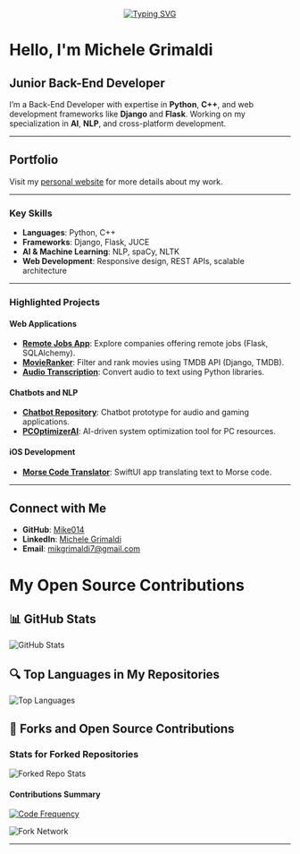 <p align="center">
<a href="https://github.com/Mike014">
    <img src="https://readme-typing-svg.demolab.com?font=Georgia&size=18&duration=2000&pause=100&multiline=true&width=500&height=50&lines=Michele+Grimaldi;Back-End+Software+Developer;iOS+%7C+Web+%7C+AI+Development" alt="Typing SVG" />
</a>
</p>

# Hello, I'm Michele Grimaldi  
## Junior Back-End Developer  

I’m a Back-End Developer with expertise in **Python**, **C++**, and web development frameworks like **Django** and **Flask**. Working on my specialization in **AI**, **NLP**, and cross-platform development.

---

## **Portfolio**  
Visit my [personal website](https://mike014.github.io/mike014Portfolio/) for more details about my work.  

---

### **Key Skills**  

- **Languages**: Python, C++
- **Frameworks**: Django, Flask, JUCE  
- **AI & Machine Learning**: NLP, spaCy, NLTK
- **Web Development**: Responsive design, REST APIs, scalable architecture  

---

### **Highlighted Projects**

#### **Web Applications**
- [**Remote Jobs App**](https://remotejobsapp.onrender.com/): Explore companies offering remote jobs (Flask, SQLAlchemy).  
- [**MovieRanker**](https://github.com/Mike014/MovieRanker): Filter and rank movies using TMDB API (Django, TMDB).  
- [**Audio Transcription**](https://github.com/Mike014/Audio-Transcription): Convert audio to text using Python libraries.  

#### **Chatbots and NLP**
- [**Chatbot Repository**](https://github.com/Mike014/Chatbot): Chatbot prototype for audio and gaming applications.  
- [**PCOptimizerAI**](https://github.com/Mike014/PCOptimizerAI): AI-driven system optimization tool for PC resources.  

#### **iOS Development**
- [**Morse Code Translator**](https://github.com/Mike014/MorseCodeTranslator): SwiftUI app translating text to Morse code.  

---

## **Connect with Me**  

- **GitHub**: [Mike014](https://github.com/Mike014)  
- **LinkedIn**: [Michele Grimaldi](https://www.linkedin.com/in/michele-grimaldi-599b36280/)  
- **Email**: [mikgrimaldi7@gmail.com](mailto:mikgrimaldi7@gmail.com)

# My Open Source Contributions

## 📊 GitHub Stats
![GitHub Stats](https://github-readme-stats.vercel.app/api?username=Mike014&show_icons=true&theme=dark&count_private=true)

## 🔍 Top Languages in My Repositories
![Top Languages](https://github-readme-stats.vercel.app/api/top-langs/?username=Mike014&layout=compact&theme=dark&langs_count=10)

## 📂 Forks and Open Source Contributions
### Stats for Forked Repositories
![Forked Repo Stats](https://github-readme-stats.vercel.app/api/pin/?username=Mike014&repo=ihatemoney&theme=dark)

#### Contributions Summary
[![Code Frequency](https://img.shields.io/github/commit-activity/m/Mike014/ihatemoney?label=Commits%20per%20Month)](https://github.com/Mike014/ihatemoney)

![Fork Network](https://ghchart.rshah.org/Mike014)

--- 






